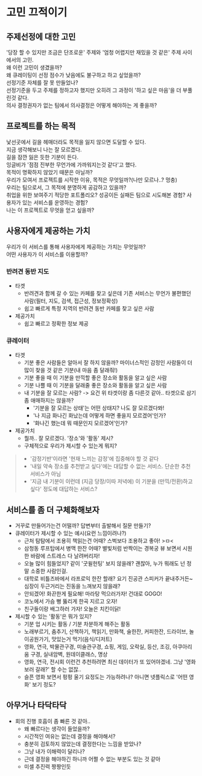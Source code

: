 # 고민 끄적이기

## 주제선정에 대한 고민
'당장 할 수 있지만 조금은 단조로운' 주제와 '엄청 어렵지만 재밌을 것 같은' 주제 사이에서의 고민.  
왜 이런 고민이 생겼을까?  
왜 큐레이팅이 선정 점수가 낮음에도 불구하고 하고 싶었을까?  
선정기준 자체를 잘 못 만들었나?  
선정기준을 두고 주제를 정하고자 했지만 오히려 그 과정이 '하고 싶은 마음'을 더 부풀린것 같다.  
의사 결정권자가 없는 팀에서 의사결정은 어떻게 해야하는 게 좋을까?

## 프로젝트를 하는 목적
낯선곳에서 길을 헤매더라도 목적을 잃지 않으면 도달할 수 있다.  
지금 생각해보니 나는 잘 모르겠다.  
길을 잠깐 잃은 듯한 기분이 든다.  
잉글비가 '점점 진부한 무언가에 가까워지는것 같다'고 했다.  
목적이 명확하지 않았기 때문은 아닐까?  
우리가 모여서 프로젝트를 시작한 이유, 목적은 무엇일까?(나만 모르나..? 멍충)  
우리는 팀으로서, 그 목적에 분명하게 공감하고 있을까?  
취업을 위한 보여주기 적당한 포트폴리오? 성공이든 실패든 팀으로 시도해본 경험? 사용자가 있는 서비스를 운영하는 경험?  
나는 이 프로젝트로 무엇을 얻고 싶을까?  

## 사용자에게 제공하는 가치
우리가 이 서비스를 통해 사용자에게 제공하는 가치는 무엇일까?  
어떤 사용자가 이 서비스를 이용할까?

### 반려견 동반 지도
- 타겟
  - 반려견과 함께 갈 수 있는 카페를 찾고 싶은데 기존 서비스는 무언가 불편했던 사람(필터, 지도, 검색, 접근성, 정보정확성)
  - 쉽고 빠르게 특정 지역의 반려견 동반 카페를 찾고 싶은 사람
- 제공가치
  - 쉽고 빠르고 정확한 정보 제공

### 큐레이터
- 타겟
  - 기분 좋은 사람들은 알아서 잘 하지 않을까? 마이너스적인 감정인 사람들이 더 많이 찾을 것 같은 기분(내 마음 좀 달래줘!)
  - 기분 좋을 때 이 기분을 만끽할 좋은 장소와 활동을 알고 싶은 사람
  - 기분 나쁠 때 이 기분을 달래줄 좋은 장소와 활동을 알고 싶은 사람
  - 내 기분을 잘 모르는 사람? -> 요건 위 타겟이랑 좀 다른것 같아.. 타겟으로 삼기 좀 애매하지는 않을까?
    - '기분을 잘 모르는 상태'는 어떤 상태지? 나도 잘 모르겠다뫄!
    - '나 지금 화나긴 화났는데 어떻게 하면 좋을지 모르겠어'인가?
    - '화나긴 했는데 뭐 때문인지 모르겠어'인가?
- 제공가치
  - 뭘까.. 잘 모르겠다. '장소'와 '활동' 제시?
  - 구체적으로 우리가 제시할 수 있는게 뭐지?
> - '감정기반'이라면 '현재 느끼는 감정'에 집중해야 할 것 같다
> - '내일 약속 장소를 추천받고 싶다'에는 대답할 수 없는 서비스. 단순한 추천 서비스가 아님
> - '지금 내 기분이 이런데 (지금 당장/이따 저녁에) 이 기분을 (만끽/전환)하고 싶다' 정도에 대답하는 서비스?

## 서비스를 좀 더 구체화해보자
- 거꾸로 만들어가는건 어떨까? 답변부터 출발해서 질문 만들기?
- 큐레이터가 제시할 수 있는 예시(요런 느낌이려나?)
  - 근처 탐탐에서 조용히 책읽는건 어때? 스벅보다 조용하고 좋아! >ㅁ<
  - 삼청동 루프탑에서 병맥 한잔 어때? 별빛처럼 반짝이는 경복궁 뷰 보면서 시원한 바람에 스트레스 다 날려버리자!
  - 오늘 많이 힘들었지? 같이 '굿윌헌팅' 보지 않을래? 괜찮아, 누가 뭐래도 넌 정말 소중한 사람인걸.
  - 대학로 비틀즈바에서 라프로익 한잔 할래? 요기 진공관 스피커가 끝내주거든~ 심장이 두근거리는 진동을 느껴보지 않을래?
  - 안되겠어! 화끈한게 필요해! 마라탕 먹으러가자! 건대로 GOGO!
  - 코노에서 가슴 뻥 뚫리게 한곡 지르고 오자!
  - 친구들이랑 배그하러 가자! 오늘은 치킨이닭!
- 제시할 수 있는 '활동'은 뭐가 있지?
  - 기분 업 시키는 활동 / 기분 차분하게 해주는 활동
  - 노래부르기, 춤추기, 산책하기, 책읽기, 만화책, 술한잔, 커피한잔, 드라이브, 놀이공원가기, 맛있는거 먹기(음식/디저트)
  - 영화, 연극, 박물관구경, 미술관구경, 쇼핑, 게임, 오락실, 등산, 조깅, 아쿠아리움 구경, 실내암벽, 원데이클래스, 명상
  - 영화, 연극, 전시회 이런건 추천하려면 최신 데이터가 또 있어야겠네. 그냥 '영화보러 갈래?' 할 수는 없잖..
  - 슬픈 영화 보면서 펑펑 울기 요정도는 가능하려나? 아니면 넷플릭스로 '어떤 영화' 보기 정도?

## 아무거나 타닥타닥
- 회의 진행 호흡이 좀 빠른 것 같아..
  - 왜 빠르다는 생각이 들었을까?
  - 시간적인 여유는 없는데 결정을 해야해서?
  - 충분히 검토하지 않았는데 결정한다는 느낌을 받았나?
  - 그냥 내가 이해력이 달리나?
  - 근데 결정을 해야하긴 하니까 어쩔 수 없는 부분도 있는 것 같아
  - 미셸 추진력 짱짱인듯
